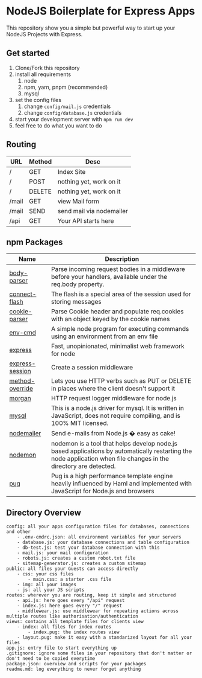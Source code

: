 # NodeJS Boilerplate for Express Apps
This repository show you a simple but powerful way to start up your NodeJS Projects with Express.


## Get started
1. Clone/Fork this repository
2. install all requirements
   1. node
   2. npm, yarn, pnpm (recommended)
   3. mysql 
3. set the config files
   1. change `config/mail.js` credentials
   2. change `config/database.js` credentials
4. start your development server with `npm run dev`
5. feel free to do what you want to do

## Routing

| URL   | Method | Desc                     |
| ----- | ------ | ------------------------ |
| /     | GET    | Index Site               |
| /     | POST   | nothing yet, work on it  |
| /     | DELETE | nothing yet, work on it  |
| /mail | GET    | view Mail form           |
| /mail | SEND   | send mail via nodemailer |
| /api  | GET    | Your API starts here     |

## npm Packages
 | Name                                                             | Description                                                                                                                                                       |
 | ---------------------------------------------------------------- | ----------------------------------------------------------------------------------------------------------------------------------------------------------------- |
 | [body-parser](https://www.npmjs.com/package/body-parser)         | Parse incoming request bodies in a middleware before your handlers, available under the req.body property.                                                        |
 | [connect-flash](https://www.npmjs.com/package/connect-flash)     | The flash is a special area of the session used for storing messages                                                                                              |
 | [cookie-parser](https://www.npmjs.com/package/cookie-parser)     | Parse Cookie header and populate req.cookies with an object keyed by the cookie names                                                                             |
 | [env-cmd](https://www.npmjs.com/package/env-cmd)                 | A simple node program for executing commands using an environment from an env file                                                                                |
 | [express](https://www.npmjs.com/package/express)                 | Fast, unopinionated, minimalist web framework for node                                                                                                            |
 | [express-session](https://www.npmjs.com/package/express-session) | Create a session middleware                                                                                                                                       |
 | [method-override](https://www.npmjs.com/package/method-override) | Lets you use HTTP verbs such as PUT or DELETE in places where the client doesn't support it                                                                       |
 | [morgan](https://www.npmjs.com/package/morgan)                   | HTTP request logger middleware for node.js                                                                                                                        |
 | [mysql](https://www.npmjs.com/package/mysql)                     | This is a node.js driver for mysql. It is written in JavaScript, does not require compiling, and is 100% MIT licensed.                                            |
 | [nodemailer](https://www.npmjs.com/package/nodemailer)           | Send e-mails from Node.js � easy as cake!                                                                                                                         |
 | [nodemon](https://www.npmjs.com/package/nodemon)                 | nodemon is a tool that helps develop node.js based applications by automatically restarting the node application when file changes in the directory are detected. |
 | [pug](https://www.npmjs.com/package/pug)                         | Pug is a high performance template engine heavily influenced by Haml and implemented with JavaScript for Node.js and browsers                                     |

## Directory Overview
```
config: all your apps configuration files for databases, connections and other 
    - .env-cmdrc.json: all environment variables for your servers
    - database.js: your database connections and table configuration
    - db-test.js: test your database connection with this
    - mail.js: your mail configuration
    - robots.js: creates a custom robot.txt file
    - sitemap-generator.js: creates a custom sitemap
public: all files your Guests can access directly
    - css: your css files
        - main.css: a starter .css file
    - img: all your images
    - js: all your JS scripts
routes: wherever you are routing, keep it simple and structured
    - api.js: here goes every "/api" request
    - index.js: here goes every "/" request 
    - middlewear.js: use middlewear for repeating actions across multiple routes like authorisation/authentication
views: contains all template files for clients view
    - index: all files for index routes
        - index.pug: the index routes view
    - layout.pug: make it easy with a standarized layout for all your files
app.js: entry file to start everything up
.gitignore: ignore some files in your repository that don't matter or don't need to be copied everytime
package.json: overview and scripts for your packages
readme.md: log everything to never forget anything
```